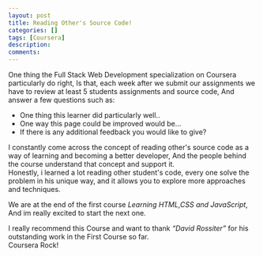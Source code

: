 ```yaml
---
layout: post
title: Reading Other's Source Code!
categories: []
tags: [Coursera]
description: 
comments:
---
```

<p>
One thing the Full Stack Web Development specialization on Coursera particularly do right, Is that, each week after we submit our assignments we have to review at least 5 students assignments and source code, And answer a few questions such as:</p>
<ul>
<li>One thing this learner did particularly well..</li>
<li>One way this page could be improved would be...</li>
<li>If there is any additional feedback you would like to give?</li>
</ul>
<p>
I constantly come across the concept of reading other's source code as a way of learning and becoming a better developer, And the people behind the course understand that concept and support it.<br>
Honestly, i learned a lot reading other student's code, every one solve the problem in his unique way, and it allows you to explore more approaches and techniques.
</p>
<p>
We are at the end of the first course <em>Learning HTML,CSS and JavaScript</em>, And im really excited to start the next one.
</p>
I really recommend this Course and want to thank <i>“David Rossiter”</i> for his outstanding work in the First Course so far.<br>
Coursera Rock!


